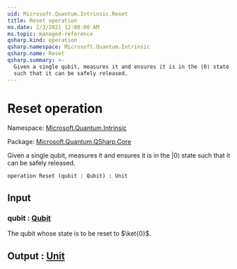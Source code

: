 ```yaml
---
uid: Microsoft.Quantum.Intrinsic.Reset
title: Reset operation
ms.date: 2/3/2021 12:00:00 AM
ms.topic: managed-reference
qsharp.kind: operation
qsharp.namespace: Microsoft.Quantum.Intrinsic
qsharp.name: Reset
qsharp.summary: >-
  Given a single qubit, measures it and ensures it is in the |0⟩ state
  such that it can be safely released.
---
```


# Reset operation

Namespace: [Microsoft.Quantum.Intrinsic](xref:Microsoft.Quantum.Intrinsic)

Package: [Microsoft.Quantum.QSharp.Core](https://nuget.org/packages/Microsoft.Quantum.QSharp.Core)


Given a single qubit, measures it and ensures it is in the |0⟩ statesuch that it can be safely released.

```qsharp
operation Reset (qubit : Qubit) : Unit
```


## Input

### qubit : [Qubit](xref:microsoft.quantum.lang-ref.qubit)

The qubit whose state is to be reset to $\ket{0}$.



## Output : [Unit](xref:microsoft.quantum.lang-ref.unit)

